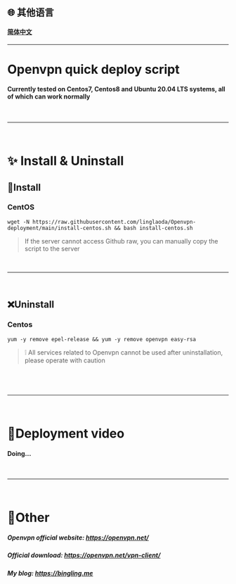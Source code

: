 
## 🌐 其他语言
#### [简体中文](https://github.com/linglaoda/Openvpn-deployment)

***

# Openvpn quick deploy script
#### Currently tested on Centos7, Centos8 and Ubuntu 20.04 LTS systems, all of which can work normally

</br>

***

</br>

# ✨ Install & Uninstall
## 🔮Install
### CentOS
````
wget -N https://raw.githubusercontent.com/linglaoda/Openvpn-deployment/main/install-centos.sh && bash install-centos.sh
````
> If the server cannot access Github raw, you can manually copy the script to the server

</br>

***

</br>

## ❌Uninstall
### Centos
````
yum -y remove epel-release && yum -y remove openvpn easy-rsa
````


> ❕ All services related to Openvpn cannot be used after uninstallation, please operate with caution
#

</br>

***

</br>

# 🌠Deployment video
#### Doing...

</br>

***

</br>

# 🌌Other
##### Openvpn official website: https://openvpn.net/
##### Official download: https://openvpn.net/vpn-client/
##### My blog: https://bingling.me
